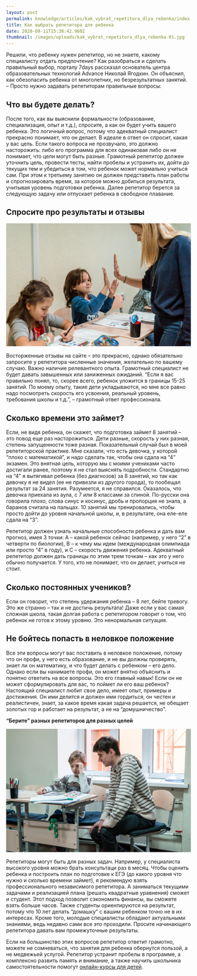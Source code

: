 ```yaml
---
layout: post
permalink: knowledge/articles/kak_vybrat_repetitora_dlya_rebenka/index.html
title: Как выбрать репетитора для ребенка
date: 2020-09-11T15:38:42.960Z
thumbnail: /images/uploads/kak_vybrat_repetitora_dlya_rebenka-01.jpg
---
```

Решили, что ребенку нужен репетитор, но не знаете, какому специалисту отдать предпочтение? Как разобраться и сделать правильный выбор, порталу 7days рассказал основатель центра образовательных технологий Advance Николай Ягодкин. Он объяснил, как обезопасить ребенка от многолетних, но безрезультатных занятий. – Просто нужно задавать репетиторам правильные вопросы:



## Что вы будете делать?

После того, как вы выяснили формальности (образование, специализация, опыт и т.д.), спросите, а как он будет учить вашего ребенка. Это логичный вопрос, потому что адекватный специалист прекрасно понимает, что он делает. В идеале в ответ он спросит, какая у вас цель. Если такого вопроса не прозвучало, это должно насторожить: либо его программа для всех одинаковая либо он не понимает, что цели могут быть разные. Грамотный репетитор должен уточнить цель, провести тесты, найти пробелы и устранить их, дойти до текущих тем и убедиться в том, что ребенок может нормально учиться сам. При этом к третьему занятию он должен представить план работы и спрогнозировать время, за которое можно добиться результата, учитывая уровень подготовки ребенка. Далее репетитор берется за следующую задачу или отпускает ребенка в свободное плавание.



## Спросите про результаты и отзывы

![](/images/uploads/kak_vybrat_repetitora_dlya_rebenka-02.jpg)

Восторженные отзывы на сайте – это прекрасно, однако обязательно запросите у репетитора численные значения, желательно по вашему случаю. Важно наличие релевантного опыта. Грамотный специалист не будет давать завышенных или заниженных ожиданий. “Если я вас правильно понял, то, скорее всего, ребенок уложится в границы 15-25 занятий. По моему опыту, такие дети укладываются, но мне все равно надо посмотреть скорость его усвоения, реальный уровень, требования школы и т.д.”, – грамотный ответ профессионала.



## Сколько времени это займет?

Если, не видя ребенка, он скажет, что подготовка займет 8 занятий – это повод еще раз насторожиться. Дети разные, скорость у них разная, степень запущенности тоже разная. Показательный случай был в моей репетиторской практике. Мне сказали, что есть девочка, у которой “плохо с математикой”, и надо сделать так, чтобы она сдала на “4” экзамен. Это внятная цель, которую мы с моими учениками часто достигали ранее, поэтому я не стал выяснять подробности. Стандартно на “4” я вытягивал ребенка (без диагнозов) за 8 занятий, но так как девочку я не видел (ее не привезли из другого города), то пообещал результат за 24 занятия. Разумеется, я не справился. Оказалось, что девочка приехала из аула, с 7 или 8 классами за спиной. По-русски она говорила плохо, слова синус и косинус, дробь и пропорция не знала, а баранов считала на пальцах. 10 занятий мы тренировались, чтобы просто дойти до уровня начальной школы, и, в результате, она еле-еле сдала на “3”.



Репетитор должен узнать начальные способности ребенка и дать вам прогноз, имея 3 точки: А – какой ребенок сейчас (например, у него “2” в четверти по биологии), В – к чему мы идем (международная олимпиада или просто “4” в году), и С – скорость движения ребенка. Адекватный репетитор должен дать границы по этим трем точкам – как это у него обычно получается. У того, кто не понимает, что он делает, учиться не стоит.



## Сколько постоянных учеников?

Если он говорит, что степень удержания ребенка – 8 лет, бейте тревогу. Это же странно – так и не достичь результата! Даже если у вас самая сложная школа, такая долгая работа с репетитором говорит о том, что ребенок не готов к этому уровню. Это ненормальная ситуация.



## Не бойтесь попасть в неловкое положение

Все эти вопросы могут вас поставить в неловкое положение, потому что он профи, у него есть образование, и не вы должны проверять, знает ли он математику, и что будет делать с ребенком – его дело. Однако если вы нанимаете профи, он может внятно объяснить и понятно ответить на все вопросы. Это его главный навык! Если он не может сформулировать для вас, то поймет ли его ваш ребенок? Настоящий специалист любит свое дело, имеет опыт, примеры и достижения. Он ими делится и должен ими гордиться, он честен и реалистичен, знает, за какое время какая задача решается, не обещает золотых гор и работает на результат, а не на “домушничество”.



**“Берите” разных репетиторов для разных целей**



![](/images/uploads/kak_vybrat_repetitora_dlya_rebenka-03.jpg)

Репетиторы могут быть для разных задач. Например, у специалиста высокого уровня можно брать консультаци раз в месяц. Чтобы оценить ребенка и построить план по подготовке к ЕГЭ (до какого уровня что нужно и сколько времени займет), я рекомендую взять профессионального независимого репетитора. А заниматься текущими задачами и реализацией плана (решать квадратные уравнения) сможет и студент. Этот подход позволит сэкономить финансы, вы сможете взять больше часов. Также студенты ориентируются на результат, потому что 10 лет делать “домашку” с вашим ребенком точно не в их интересах. Кроме того, молодые специалисты обладают актуальными знаниями, ведь недавно сами все это проходили. Просите начинающего репетитора давать вам промежуточные результаты.

Если на большинство этих вопросов репетитор ответит грамотно, можете не сомневаться, что занятия для ребенка обернутся пользой, а не медвежьей услугой. Репетитор устранит пробелы в программе, а комплексно развить память и внимание, а также научить школьника самостоятельности помогут [онлайн-курсы для детей](https://advance-club.ru/razvivayushie_kursy/dlya_detey/online/).